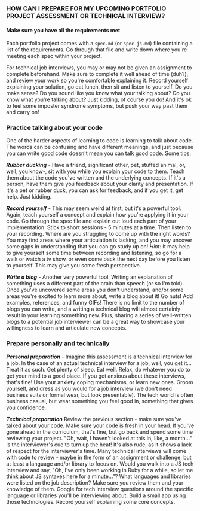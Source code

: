 ### HOW CAN I PREPARE FOR MY UPCOMING PORTFOLIO PROJECT ASSESSMENT OR TECHNICAL INTERVIEW?

#### Make sure you have all the requirements met

Each portfolio project comes with a `spec.md` (or `spec-js.md`) file containing a list of the requirements.  Go through that file and write down where you're meeting each spec within your project.

For technical job interviews, you may or may not be given an assignment to complete beforehand.  Make sure to complete it well ahead of time (duh?), and review your work so you're comfortable explaining it.  Record yourself explaining your solution, go eat lunch, then sit and listen to yourself.  Do you make sense?  Do you sound like you know what your talking about?  _Do_ you know what you're talking about?  Just kidding, of course you do!  And it's ok to feel some imposter syndrome symptoms, but push your way past them and carry on!

### Practice talking about your code

One of the harder aspects of learning to code is learning to talk about code.  The words can be confusing and have different meanings, and just because you can write good code doesn't mean you can talk good code.  Some tips:

**_Rubber ducking_** - Have a friend, significant other, pet, stuffed animal, or, well, you know-, sit with you while you explain your code to them.  Teach them about the code you've written and the underlying concepts.  If it's a person, have them give you feedback about your clarity and presentation.  If it's a pet or rubber duck, you can ask for feedback, and if you get it, get help.  Just kidding.

**_Record yourself_** - This may seem weird at first, but it's a powerful tool.  Again, teach yourself a concept and explain how you're applying it in your code.  Go through the spec file and explain out loud each part of your implementation.  Stick to short sessions - 5 minutes at a time.  Then listen to your recording.  Where are you struggling to come up with the right words?  You may find areas where your articulation is lacking, and you may uncover some gaps in understanding that you can go study up on!   _Hint:_ It may help to give yourself some time between recording and listening, so go for a walk or watch a tv show, or even come back the next day before you listen to yourself.  This may give you some fresh perspective.

**_Write a blog_** - Another very powerful tool.  Writing an explanation of something uses a different part of the brain than speech (or so I'm told).  Once you've uncovered some areas you don't understand, and/or some areas you're excited to learn more about, write a blog about it!  Go nuts!  Add examples, references, and funny GIFs!  There is no limit to the number of blogs you can write, and a writing a technical blog will almost certainly result in your learning something new.  Plus, sharing a series of well-written blogs to a potential job interviewer can be a great way to showcase your willingness to learn and articulate new concepts.

### Prepare personally and technically

**_Personal preparation_** - Imagine this assessment is a technical interview for a job.  In the case of an actual technical interview for a job, well, you get it...  Treat it as such.  Get plenty of sleep.  Eat well.  Relax, do whatever you do to get your mind to a good place.  If you get anxious about these interviews, that's fine!  Use your anxiety coping mechanisms, or learn new ones.  Groom yourself, and dress as you would for a job interview (we don't need business suits or formal wear, but look presentable).  The tech world is often business casual, but wear something you feel good in, something that gives you confidence.

**_Technical preparation_** Review the previous section - make sure you've talked about your code.  Make sure your code is fresh in your head.  If you've gone ahead in the curriculum, that's fine, but go back and spend some time reviewing your project.  "Oh, wait, I haven't looked at this in, like, a month..." is the interviewer's cue to turn up the heat!  It's also rude, as it shows a lack of respect for the interviewer's time.  Many technical interviews will come with code to review - maybe in the form of an assignment or challenge, but at least a language and/or library to focus on.  Would you walk into a JS tech interview and say, "Oh, I've only been working in Ruby for a while, so let me think about JS syntaxes here for a minute..."?  What languages and libraries were listed on the job description?  Make sure you review them and your knowledge of them.  Google for tech interview questions around the specific language or libraries you'll be interviewing about.  Build a small app using those technologies.  Record yourself explaining some core concepts.
